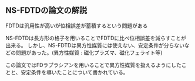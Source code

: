 
## NS-FDTDの論文の解説

FDTDは汎用性が高いが位相誤差が蓄積するという問題がある

NS-FDTDは長方形の格子を用いることでFDTDに比べ位相誤差を減らすことが出来る。
しかし、NS-FDTDは異方性媒質には使えない、安定条件が分らないなどの問題があった。(異方性媒質 : 磁化プラズマ、磁化フェライト等)


この論文ではFDラプラシアンを用いることで異方性媒質を扱えるようにしたことと、安定条件を導いたことについて書かれている。

